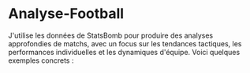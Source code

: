# Analyse-Football
J'utilise les données de StatsBomb pour produire des analyses approfondies de matchs, avec un focus sur les tendances tactiques, les performances individuelles et les dynamiques d'équipe. Voici quelques exemples concrets :
